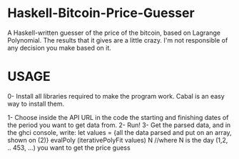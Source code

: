 # Haskell-Bitcoin-Price-Guesser
A Haskell-written guesser of the price of the bitcoin, based on Lagrange Polynomial. 
The results that it gives are a little crazy.
I'm not responsible of any decision you make based on it. 

# USAGE

0- Install all libraries required to make the program work. Cabal is an easy way to install them.

1- Choose inside the API URL in the code the starting and finishing dates of the period you want to get data from.
2- Run!
3- Get the parsed data, and in the ghci console, write:
  let values = {all the data parsed and put on an array, shown on (2)}
  evalPoly (iterativePolyFit values) N //where N is the day (1,2, .. 453, ...) you want to get the price guess
